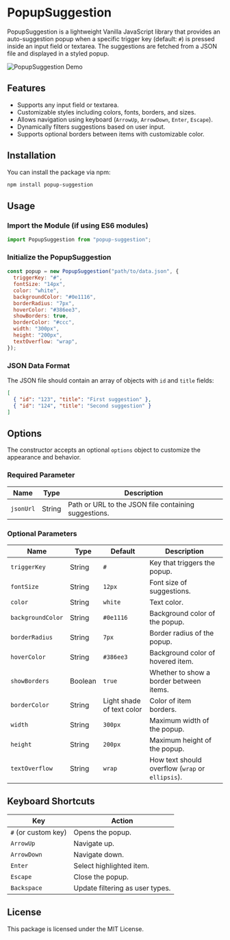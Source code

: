 # PopupSuggestion

PopupSuggestion is a lightweight Vanilla JavaScript library that provides an auto-suggestion popup when a specific trigger key (default: `#`) is pressed inside an input field or textarea. The suggestions are fetched from a JSON file and displayed in a styled popup.

![PopupSuggestion Demo](https://popup-suggestion-gif.rabinsonthapa.me/)

## Features

- Supports any input field or textarea.
- Customizable styles including colors, fonts, borders, and sizes.
- Allows navigation using keyboard (`ArrowUp`, `ArrowDown`, `Enter`, `Escape`).
- Dynamically filters suggestions based on user input.
- Supports optional borders between items with customizable color.

## Installation

You can install the package via npm:

```sh
npm install popup-suggestion
```

## Usage

### Import the Module (if using ES6 modules)

```javascript
import PopupSuggestion from "popup-suggestion";
```

### Initialize the PopupSuggestion

```javascript
const popup = new PopupSuggestion("path/to/data.json", {
  triggerKey: "#",
  fontSize: "14px",
  color: "white",
  backgroundColor: "#0e1116",
  borderRadius: "7px",
  hoverColor: "#386ee3",
  showBorders: true,
  borderColor: "#ccc",
  width: "300px",
  height: "200px",
  textOverflow: "wrap",
});
```

### JSON Data Format

The JSON file should contain an array of objects with `id` and `title` fields:

```json
[
  { "id": "123", "title": "First suggestion" },
  { "id": "124", "title": "Second suggestion" }
]
```

## Options

The constructor accepts an optional `options` object to customize the appearance and behavior.

### Required Parameter

| Name      | Type   | Description                                          |
| --------- | ------ | ---------------------------------------------------- |
| `jsonUrl` | String | Path or URL to the JSON file containing suggestions. |

### Optional Parameters

| Name              | Type    | Default                   | Description                                      |
| ----------------- | ------- | ------------------------- | ------------------------------------------------ |
| `triggerKey`      | String  | `#`                       | Key that triggers the popup.                     |
| `fontSize`        | String  | `12px`                    | Font size of suggestions.                        |
| `color`           | String  | `white`                   | Text color.                                      |
| `backgroundColor` | String  | `#0e1116`                 | Background color of the popup.                   |
| `borderRadius`    | String  | `7px`                     | Border radius of the popup.                      |
| `hoverColor`      | String  | `#386ee3`                 | Background color of hovered item.                |
| `showBorders`     | Boolean | `true`                    | Whether to show a border between items.          |
| `borderColor`     | String  | Light shade of text color | Color of item borders.                           |
| `width`           | String  | `300px`                   | Maximum width of the popup.                      |
| `height`          | String  | `200px`                   | Maximum height of the popup.                     |
| `textOverflow`    | String  | `wrap`                    | How text should overflow (`wrap` or `ellipsis`). |

## Keyboard Shortcuts

| Key                 | Action                          |
| ------------------- | ------------------------------- |
| `#` (or custom key) | Opens the popup.                |
| `ArrowUp`           | Navigate up.                    |
| `ArrowDown`         | Navigate down.                  |
| `Enter`             | Select highlighted item.        |
| `Escape`            | Close the popup.                |
| `Backspace`         | Update filtering as user types. |

## License

This package is licensed under the MIT License.
